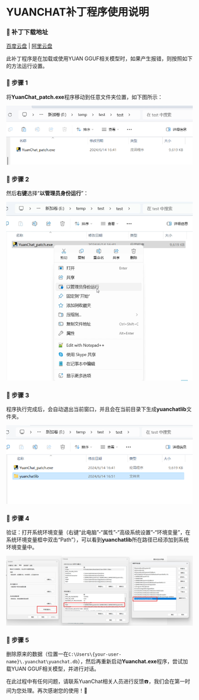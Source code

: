 # YUANCHAT补丁程序使用说明

### 🌟 补丁下载地址

[百度云盘](https://pan.baidu.com/s/1gGMiY--YSZVX5lFl5IuQYQ?pwd=r2i7) |
[阿里云盘](https://www.alipan.com/s/Q2asLEkTa3i)

此补丁程序是在加载或使用YUAN GGUF相关模型时，如果产生报错，则按照如下的方法运行设置。

### 🌟 步骤 1

将**YuanChat_patch.exe**程序移动到任意文件夹位置，如下图所示：

![image-20240614164408191](images/yuanchat_libllama_not_found_patch/step1.png)

### 🌟 步骤 2

然后**右键**选择“**以管理员身份运行**”：

![image-20240614165057844](images/yuanchat_libllama_not_found_patch/step2.png)

### 🌟 步骤 3

程序执行完成后，会自动退出当前窗口，并且会在当前目录下生成**yuanchatlib**文件夹。

![image-20240614165305311](images/yuanchat_libllama_not_found_patch/step3.png)

### 🌟 步骤 4

验证：打开系统环境变量（右键“此电脑”-“属性”-“高级系统设置”-“环境变量”，在系统环境变量框中双击“Path”），可以看到**yuanchatlib**所在路径已经添加到系统环境变量中。

![image-20240614165451726](images/yuanchat_libllama_not_found_patch/step4.png)

### 🌟 步骤 5

删除原来的数据（位置一在`C:\Users\{your-user-name}\.yuanchat\yuanchat.db`），然后再重新启动**Yuanchat.exe**程序，尝试加载YUAN GGUF相关模型，并进行对话。



在此过程中有任何问题，请联系YuanChat相关人员进行反馈☎️，我们会在第一时间为您处理。再次感谢您的使用！🌹